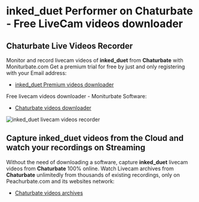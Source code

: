 # inked_duet Performer on Chaturbate - Free LiveCam videos downloader

## Chaturbate Live Videos Recorder

Monitor and record livecam videos of **inked_duet** from **Chaturbate** with Moniturbate.com
Get a premium trial for free by just and only registering with your Email address:
* [inked_duet Premium videos downloader](https://moniturbate.com/request-demo-licence-key.html)

Free livecam videos downloader - Moniturbate Software:
* [Chaturbate videos downloader](https://moniturbate.com/moniturbate-download-software.html)

![inked_duet livecam videos recorder](https://peachurnet.com/templates/moniturbate-software.png)


## Capture inked_duet videos from the Cloud and watch your recordings on Streaming

Without the need of downloading a software, capture **inked_duet** livecam videos from **Chaturbate** 100% online.
Watch Livecam archives from **Chaturbate** unlimitedly from thousands of existing recordings, only on Peachurbate.com and its websites network:
* [Chaturbate videos archives](https://peachurnet.com/)